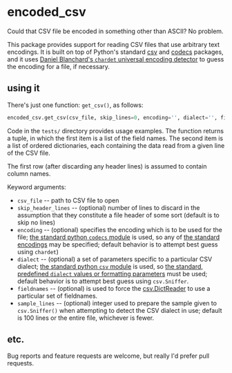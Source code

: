 # encoded_csv

Could that CSV file be encoded in something other than ASCII? No problem.

This package provides support for reading CSV files that use arbitrary text encodings. It is built on top of Python's standard [csv](https://docs.python.org/3/library/csv.html) and [codecs](https://docs.python.org/3.6/library/codecs.html) packages, and it uses [Daniel Blanchard's ```chardet``` universal encoding detector](https://pypi.python.org/pypi/chardet) to guess the encoding for a file, if necessary.

## using it

There's just one function: ```get_csv()```, as follows:

```python
encoded_csv.get_csv(csv_file, skip_lines=0, encoding='', dialect='', fieldnames=[], sample_lines=100)
```

Code in the ```tests/``` directory provides usage examples. The function returns a tuple, in which the first item is a list of the field names. The second item is a list of ordered dictionaries, each containing the data read from a given line of the CSV file.

The first row (after discarding any header lines) is assumed to contain column names.

Keyword arguments:

 * ```csv_file``` -- path to CSV file to open
 * ```skip_header_lines``` -- (optional) number of lines to discard in the assumption that they constitute a file header of some sort (default is to skip no lines)
 * ```encoding``` -- (optional) specifies the encoding which is to be used for the file; [the standard python ```codecs``` module](https://docs.python.org/3.6/library/codecs.html) is used, so any of [the standard encodings](https://docs.python.org/3.6/library/codecs.html#standard-encodings) may be specified; default behavior is to attempt best guess using ```chardet```)
 * ```dialect``` -- (optional) a set of parameters specific to a particular CSV dialect; [the standard python ```csv``` module](https://docs.python.org/3/library/csv.html) is used, so [the standard, predefined ```dialect``` values or formatting parameters](https://docs.python.org/3/library/csv.html#csv-fmt-params) must be used; default behavior is to attempt best guess using ```csv.Sniffer```.
 * ```fieldnames``` -- (optional) is used to force the [csv.DictReader](https://docs.python.org/3/library/csv.html#csv.DictReader) to use a particular set of fieldnames. 
 * ```sample_lines``` -- (optional) integer used to prepare the sample given to ```csv.Sniffer()``` when attempting to detect the CSV dialect in use; default is 100 lines or the entire file, whichever is fewer.

## etc.

Bug reports and feature requests are welcome, but really I'd prefer pull requests. 

    

